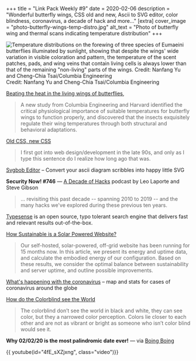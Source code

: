 +++
title = "Link Pack Weekly #9"
date = 2020-02-06
description = "Wonderful butterfly wings, CSS old and new, Ascii to SVG editor, color blindness, coronavirus, a decade of hack and more..."
[extra]
cover_image = "photo-butterfly-wings-temp-distro.jpg"
alt_text = "Photo of butterfly wing and thermal scans indicating temperature distribution"
+++

![Temperature distributions on the forewing of three species of Eumaeini butterflies illuminated by sunlight, showing that despite the wings' wide variation in visible coloration and pattern, the temperature of the scent patches, pads, and wing veins that contain living cells is always lower than that of the remaining "non-living" parts of the wings. Credit: Nanfang Yu and Cheng-Chia Tsai/Columbia Engineering](https://scx1.b-cdn.net/csz/news/800/2020/1-beatingthehe.jpg)
Credit: Nanfang Yu and Cheng-Chia Tsai/Columbia Engineering

[Beating the heat in the living wings of butterflies](https://phys.org/news/2020-01-wings-butterflies.html),
> A new study from Columbia Engineering and Harvard identified the critical physiological importance of suitable temperatures for butterfly wings to function properly, and discovered that the insects exquisitely regulate their wing temperatures through both structural and behavioral adaptations.

[Old CSS, new CSS](https://eev.ee/blog/2020/02/01/old-css-new-css/)
> I first got into web design/development in the late 90s, and only as I type this sentence do I realize how long ago that was.

[Svgbob Editor](https://ivanceras.github.io/svgbob-editor/) – Convert your ascii diagram scribbles into happy little SVG

**Security Now! #746** — [A Decade of Hacks](https://twit.tv/shows/security-now/episodes/746?autostart=false) podcast by Leo Laporte and Steve Gibson
> ... revisiting this past decade -- spanning 2010 to 2019 -- and the many hacks we've explored during these previous ten years.

[Typesense](https://typesense.org) is an open source, typo tolerant search engine that delivers fast and relevant results out-of-the-box.

[How Sustainable is a Solar Powered Website?](https://www.lowtechmagazine.com/2020/01/how-sustainable-is-a-solar-powered-website.html#more)
> Our self-hosted, solar-powered, off-grid website has been running for 15 months now. In this article, we present its energy and uptime data, and calculate the embodied energy of our configuration. Based on these results, we consider the optimal balance between sustainability and server uptime, and outline possible improvements.

[What's happening with the coronavirus](https://www.axios.com/coronavirus-latest-developments-8b8990c4-6762-494a-8ee0-5091746bda9b.html) – map and stats for cases of coronavirus around the globe

[How do the Colorblind see the World](https://wearecolorblind.com/articles/how-do-the-colorblind-see-the-world/)
> The colorblind don’t see the world in black and white, they can see color, but they a narrowed color perception. Colors lie closer to each other and are not as vibrant or bright as someone who isn’t color blind would see it.

**Why 02/02/20 is the most palindromic date ever!** — via [Boing Boing](https://boingboing.net/2020/02/02/why-02-02-20-is-the-most-palin.html)

{{ youtube(id="4fE_sXZjxng", class="video")}}



